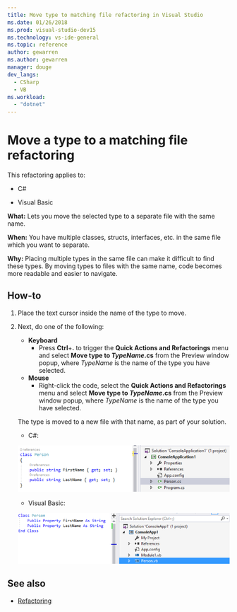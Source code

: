 ```yaml
---
title: Move type to matching file refactoring in Visual Studio
ms.date: 01/26/2018
ms.prod: visual-studio-dev15
ms.technology: vs-ide-general
ms.topic: reference
author: gewarren
ms.author: gewarren
manager: douge
dev_langs:
  - CSharp
  - VB
ms.workload:
  - "dotnet"
---
```

# Move a type to a matching file refactoring

This refactoring applies to:

- C#

- Visual Basic

**What:** Lets you move the selected type to a separate file with the same name.

**When:** You have multiple classes, structs, interfaces, etc. in the same file which you want to separate.

**Why:** Placing multiple types in the same file can make it difficult to find these types. By moving types to files with the same name, code becomes more readable and easier to navigate.

## How-to

1. Place the text cursor inside the name of the type to move.

1. Next, do one of the following:

   - **Keyboard**
     - Press **Ctrl**+**.** to trigger the **Quick Actions and Refactorings** menu and select **Move type to *TypeName*.cs** from the Preview window popup, where *TypeName* is the name of the type you have selected.
   - **Mouse**
     - Right-click the code, select the **Quick Actions and Refactorings** menu and select **Move type to *TypeName*.cs** from the Preview window popup, where *TypeName* is the name of the type you have selected.

   The type is moved to a new file with that name, as part of your solution.

   - C#:

    ![Inline result - C#](media/movetype-result-cs.png)

   - Visual Basic:

    ![Inline result - Visual Basic](media/movetype-result-vb.png)

## See also

- [Refactoring](../refactoring-in-visual-studio.md)
